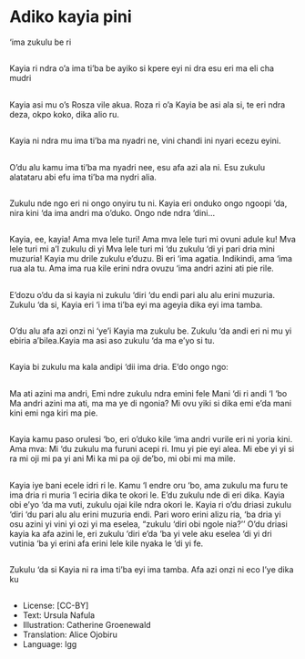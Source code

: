 # Adiko kayia pini
‘ima zukulu be
ri

##
Kayia ri ndra o’a ima ti’ba be ayiko
si kpere eyi ni dra esu eri ma eli cha
mudri

##
Kayia asi mu o’s Rosza vile akua.
Roza ri o’a Kayia be asi ala si, te eri
ndra deza, okpo koko, dika alio ru.

##
Kayia ni ndra mu ima ti’ba ma
nyadri ne, vini chandi ini nyari
ecezu eyini.

##
O’du alu kamu ima ti’ba ma nyadri
nee, esu afa azi ala ni. Esu zukulu
alatataru abi efu ima ti’ba ma nydri
alia.

##
Zukulu nde ngo eri ni ongo onyiru
tu ni. Kayia eri onduko ongo ngoopi
‘da, nira kini ‘da ima andri ma
o’duko.
Ongo nde ndra ‘dini…

##
Kayia, ee, kayia!
Ama mva lele turi!
Ama mva lele turi mi ovuni adule ku!
Mva lele turi mi a’I zukulu di yi
Mva lele turi mi ‘du zukulu ‘di yi pari dria mini muzuria!
Kayia mu drile zukulu e’duzu. Bi eri ‘ima agatia. Indikindi, ama
‘ima rua ala tu.
Ama ima rua kile erini ndra ovuzu ‘ima andri azini ati pie rile.

##
E’dozu o’du da si kayia ni zukulu
‘diri ‘du endi pari alu alu erini
muzuria. Zukulu ‘da si, Kayia eri ‘i
ima ti’ba eyi ma ageyia dika eyi ima
tamba.

##
O’du alu afa azi onzi ni ‘ye’i Kayia
ma zukulu be. Zukulu ‘da andi eri ni
mu yi ebiria a’bilea.Kayia ma asi
aso zukulu ‘da ma e’yo si tu.

##
Kayia bi zukulu ma kala andipi ‘dii
ima dria. E’do ongo ngo:

##
Ma ati azini ma andri,
Emi ndre zukulu ndra emini fele
Mani ‘di ri andi ‘I ‘bo
Ma andri azini ma ati, ma ma ye di ngonia?
Mi ovu yiki si dika emi e’da mani kini emi nga kiri ma pie.

##
Kayia kamu paso orulesi ‘bo, eri
o’duko kile ‘ima andri vurile eri ni
yoria kini.
Ama mva:
Mi ‘du zukulu ma furuni acepi ri.
Imu yi pie eyi alea.
Mi ebe yi yi si ra mi oji mi pa yi ani
Mi ka mi pa oji de’bo, mi obi mi ma
mile.

##
Kayia iye bani ecele idri ri le. Kamu
‘I endre oru ‘bo, ama zukulu ma
furu te ima dria ri muria ‘I eciria
dika te okori le.
E’du zukulu nde di eri dika.
Kayia obi e’yo ‘da ma vuti, zukulu
ojai kile ndra okori le.
Kayia ri o’du driasi zukulu ‘diri ‘du
pari alu alu erini muzuria endi. Pari
woro erini alizu ria, ‘ba dria yi osu
azini yi vini yi ozi yi ma eselea,
“zukulu ‘diri obi ngole nia?’’ O’du
driasi kayia ka afa azini le, eri
zukulu ‘diri e’da ‘ba yi vele aku
eselea ‘di yi dri vutinia ‘ba yi erini
afa erini lele kile nyaka le ‘di yi fe.

##
Zukulu ‘da si Kayia ni ra ima ti’ba
eyi ima tamba. Afa azi onzi ni eco
I’ye dika ku

##
* License: [CC-BY]
* Text: Ursula Nafula
* Illustration: Catherine Groenewald
* Translation: Alice Ojobiru
* Language: lgg

